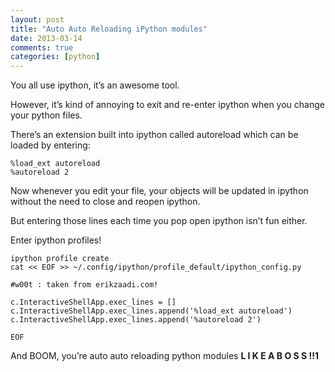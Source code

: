 ```yaml
---
layout: post
title: "Auto Auto Reloading iPython modules"
date: 2013-03-14
comments: true
categories: [python]
---
```


You all use ipython, it’s an awesome tool.

However, it’s kind of annoying to exit and re-enter ipython when you change your python files.

There’s an extension built into ipython called autoreload which can be loaded by entering:

```
%load_ext autoreload
%autoreload 2
```

Now whenever you edit your file, your objects will be updated in ipython without the need to close and reopen ipython.

But entering those lines each time you pop open ipython isn’t fun either.

Enter ipython profiles!

```
ipython profile create
cat << EOF >> ~/.config/ipython/profile_default/ipython_config.py

#w00t : taken from erikzaadi.com!
 
c.InteractiveShellApp.exec_lines = []
c.InteractiveShellApp.exec_lines.append('%load_ext autoreload')
c.InteractiveShellApp.exec_lines.append('%autoreload 2') 
 
EOF
```

And BOOM, you’re auto auto reloading python modules **L I K E A B O S S !!1**
